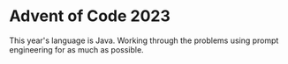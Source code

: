 # Advent of Code 2023

This year's language is Java. Working through the problems using prompt engineering for as much as possible.